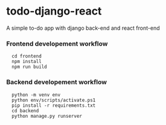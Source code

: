 # todo-django-react
A simple to-do app with django back-end and react front-end

### Frontend developement workflow

```
  cd frontend
  npm install
  npm run build
```
### Backend developement workflow

```
  python -m venv env
  python env/scripts/activate.ps1
  pip install -r requirements.txt
  cd backend
  python manage.py runserver
```
